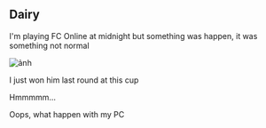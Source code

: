 ## Dairy

I'm playing FC Online at midnight but something was happen, it was something not normal

![ảnh](https://github.com/user-attachments/assets/60a24831-5e39-4cb2-b128-451d8983b9b4)

I just won him last round at this cup

Hmmmmm...

Oops, what happen with my PC
